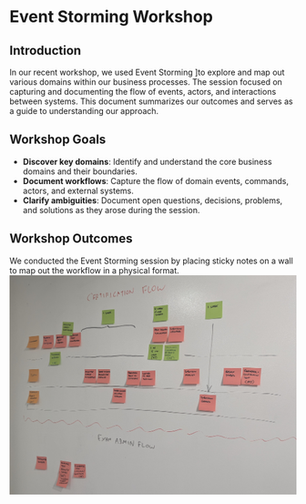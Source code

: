 # Event Storming Workshop

## Introduction

In our recent workshop, we used Event Storming ]to explore and map out various domains within our business processes. 
The session focused on capturing and documenting the flow of events, actors, and interactions between systems. 
This document summarizes our outcomes and serves as a guide to understanding our approach.

## Workshop Goals

- **Discover key domains**: Identify and understand the core business domains and their boundaries.
- **Document workflows**: Capture the flow of domain events, commands, actors, and external systems.
- **Clarify ambiguities**: Document open questions, decisions, problems, and solutions as they arose during the session.

## Workshop Outcomes

We conducted the Event Storming session by placing sticky notes on a wall to map out the workflow in a physical format.
![Event Storming sticky note](./ai-kata-event-storming-wall.jpg)
